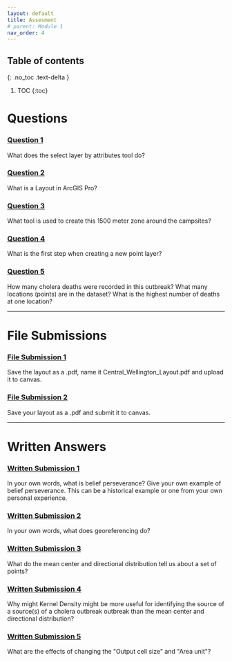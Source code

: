 ```yaml
---
layout: default
title: Assesment
# parent: Module 1
nav_order: 4
---
```

## Table of contents
{: .no_toc .text-delta }

1. TOC
{:toc}

# Questions

### [**Question 1**](Application_Part1.md#question-1)
What does the select layer by attributes tool do?

### [**Question 2**](Application_Part1.md#question-2)
What is a Layout in ArcGIS Pro?

### [**Question 3**](Application_Part1.md#question-3)
What tool is used to create this 1500 meter zone around the campsites?

### [**Question 4**](Application_Part1.md#question-4)
What is the first step when creating a new point layer?

### [**Question 5**](Application_Part2.md#question-5)
How many cholera deaths were recorded in this outbreak?  What many locations (points) are in the dataset?  What is the highest number of deaths at one location?

---

# File Submissions

### [**File Submission 1**](Application_Part1.md#file-submission-1)

Save the layout as a .pdf, name it Central_Wellington_Layout.pdf and upload it to canvas.


### [**File Submission 2**](Application_Part4.md#file-submission-2)

Save your layout as a .pdf and submit it to canvas.

---

# Written Answers

### [**Written Submission 1**](Content_Part3.md#written-submission-1)

In your own words, what is belief perseverance?  Give your own example of belief perseverance.  This can be a historical example or one from your own personal experience.

### [**Written Submission 2**](Application_Part2.md#written-submission-2)

In your own words, what does georeferencing do?

### [**Written Submission 3**](Application_Part3.md#written-submission-3)

What do the mean center and directional distribution tell us about a set of points?

### [**Written Submission 4**](Application_Part3.md#written-submission-4)

Why might Kernel Density might be more useful for identifying the source of a source(s) of a cholera outbreak outbreak than the mean center and directional distribution?

### [**Written Submission 5**](Application_Part3.md#written-submission-5)
What are the effects of changing the "Output cell size" and "Area unit"?
